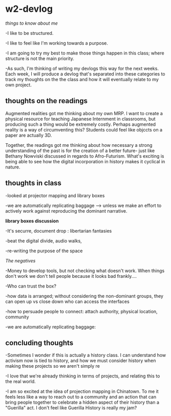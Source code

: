 # w2-devlog

_things to know about me_

-I like to be structured.

-I like to feel like I'm working towards a purpose.

-I am going to try my best to make those things happen in this class; where structure is not the main priority.

-As such, I'm thinking of writing my devlogs this way for the next weeks. Each week, I will produce a devlog that's separated into these categories to track my thoughts on the the class and how it will eventually relate to my own project.

## thoughts on the readings ##

Augmented realities got me thinking about my own MRP. I want to create a physical resource for teaching Japanese Internment in classrooms, but producing such a thing would be extremely costly. Perhaps augmented reality is a way of circumventing this? Students could feel like objccts on a paper are actually 3D.

Together, the readings got me thinking about how necessary a strong understanding of the past is for the creation of a better future- just like Bethany Nowviski discussed in regards to Afro-Futurism. What's exciting is being able to see how the digital incorporation in history makes it cyclical in nature.   

## thoughts in class ##

-looked at projector mapping and library boxes

-we are automatically replicating baggage --> unless we make an effort to actively work against reproducing the dominant narrative.

**library boxes discussion** 

-It's securre, document drop : libertarian fantasies

-beat the digital divide, audio walks, 

-re-writing the purpose of the space

_The negatives_

-Money to develop tools, but not checking what doesn't work. When things don't work we don't tell people because it looks bad frankly....

-Who can trust the box?

-how data is arranged; without considering the non-dominant groups, they can open up vs close down who can access the interfaces

-how to persuade people to connect: attach authority, physical location, community 

-we are automatically replicating baggage:

## concluding thoughts ##

-Sometimes I wonder if this is actually a history class. I can understand how activism now is tied to history, and how we must consider history when making these projects so we aren't simply re

-I love that we're already thinking in terms of projects, and relating this to the real world.

-I am so excited at the idea of projection mapping in Chinatown. To me it feels less like a way to reach out to a community and an action that can bring people together to celebrate a hidden aspect of their history than a "Guerilla" act. I don't feel like Guerilla History is really my jam?
